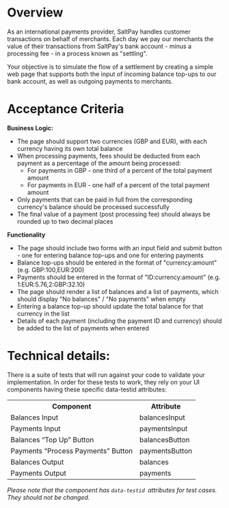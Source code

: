 # Overview

As an international payments provider, SaltPay handles customer transactions on behalf of merchants. Each day we pay our merchants the value of their transactions from SaltPay's bank account - minus a processing fee - in a process known as "settling".

Your objective is to simulate the flow of a settlement by creating a simple web page that supports both the input of incoming balance top-ups to our bank account, as well as outgoing payments to merchants.

# Acceptance Criteria

<b>Business Logic:</b>

- The page should support two currencies (GBP and EUR), with each currency having its own total balance
- When processing payments, fees should be deducted from each payment as a percentage of the amount being processed:
  - For payments in GBP - one third of a percent of the total payment amount
  - For payments in EUR - one half of a percent of the total payment amount
- Only payments that can be paid in full from the corresponding currency's balance should be processed successfully
- The final value of a payment (post processing fee) should always be rounded up to two decimal places

<b>Functionality</b>

- The page should include two forms with an input field and submit button - one for entering balance top-ups and one for entering payments
- Balance top-ups should be entered in the format of "currency:amount" (e.g. GBP:100,EUR:200)
- Payments should be entered in the format of "ID:currency:amount" (e.g. 1:EUR:5.76,2:GBP:32.10)
- The page should render a list of balances and a list of payments, which should display "No balances" / "No payments" when empty
- Entering a balance top-up should update the total balance for that currency in the list
- Details of each payment (including the payment ID and currency) should be added to the list of payments when entered

# Technical details:

There is a suite of tests that will run against your code to validate your implementation. In order for these tests to work, they rely on your UI components having these specific data-testid attributes:

<table>
  <tr>
    <th>Component</th>
    <th>Attribute</th>
  </tr>
  <tr>
    <td>Balances Input</td>
    <td>balancesInput</td>
  </tr>
    <tr>
    <td>Payments Input</td>
    <td>paymentsInput</td>
  </tr>
    <tr>
    <td>Balances “Top Up” Button</td>
    <td>balancesButton</td>
  </tr>
    <tr>
    <td>Payments “Process Payments” Button</td>
    <td>paymentsButton</td>
  </tr>
    <tr>
    <td>Balances Output</td>
    <td>balances</td>
  </tr>
    <tr>
    <td>Payments Output</td>
    <td>payments</td>
  </tr>
</table>


<i>Please note that the component has `data-testid `attributes for test cases. They should not be changed.</i>

